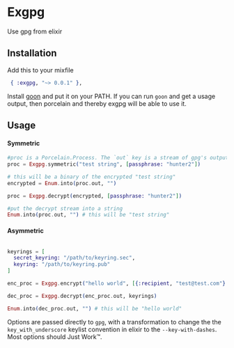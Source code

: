 Exgpg
=====

Use gpg from elixir


## Installation

Add this to your mixfile
```elixir
 { :exgpg, "~> 0.0.1" },
```

Install [goon](https://github.com/alco/goon) and put it on your PATH.
If you can run `goon` and get a usage output, then porcelain and thereby exgpg will be able to use it. 

## Usage

#### Symmetric 

```elixir
#proc is a Porcelain.Process. The `out` key is a stream of gpg's output.
proc = Exgpg.symmetric("test string", [passphrase: "hunter2"])

# this will be a binary of the encrypted "test string"
encrypted = Enum.into(proc.out, "") 

proc = Exgpg.decrypt(encrypted, [passphrase: "hunter2"])

#put the decrypt stream into a string
Enum.into(proc.out, "") # this will be "test string"
```


#### Asymmetric
```elixir

keyrings = [
  secret_keyring: "/path/to/keyring.sec",
  keyring: "/path/to/keyring.pub"
]

enc_proc = Exgpg.encrypt("hello world", [{:recipient, "test@test.com"} | keyrings])

dec_proc = Exgpg.decrypt(enc_proc.out, keyrings)

Enum.into(dec_proc.out, "") # this will be "hello world"

```

Options are passed directly to `gpg`, with a transformation to change the the `key_with_underscore` keylist convention in elixir to the `--key-with-dashes`. Most options should Just Work™.